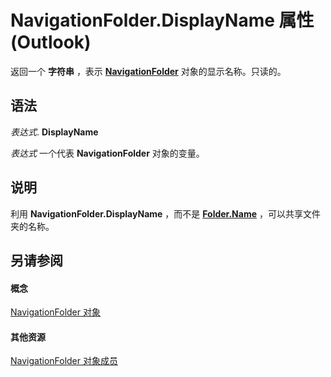 
# NavigationFolder.DisplayName 属性 (Outlook)

返回一个 **字符串** ，表示 **[NavigationFolder](c8d7aabb-58ba-df5e-ccdc-06f73db7726c.md)** 对象的显示名称。只读的。


## 语法

 _表达式_. **DisplayName**

 _表达式_ 一个代表 **NavigationFolder** 对象的变量。


## 说明

利用 **NavigationFolder.DisplayName** ，而不是 **[Folder.Name](ec03a345-8c06-f234-e1e9-ecdc54495ed2.md)** ，可以共享文件夹的名称。


## 另请参阅


#### 概念


[NavigationFolder 对象](c8d7aabb-58ba-df5e-ccdc-06f73db7726c.md)
#### 其他资源


[NavigationFolder 对象成员](1ec2e16d-c7ca-86b1-9283-839a2b9aca05.md)